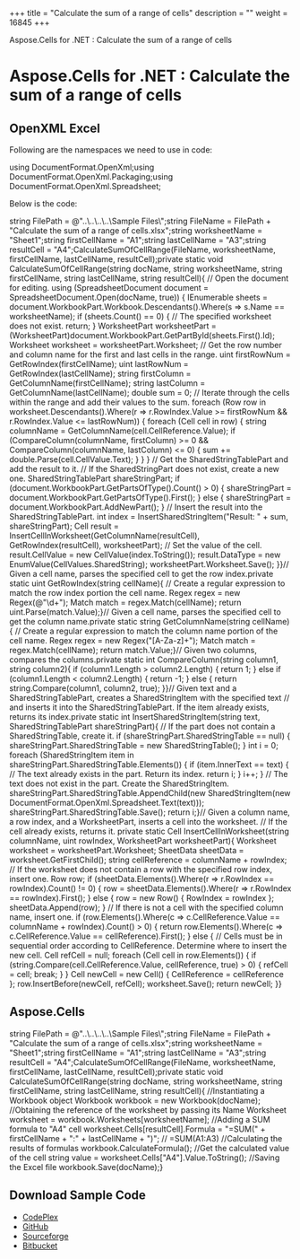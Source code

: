 +++
title = "Calculate the sum of a range of cells" 
description = "" 
weight = 16845 
+++

Aspose.Cells for .NET : Calculate the sum of a range of cells  

# Aspose.Cells for .NET : Calculate the sum of a range of cells


## OpenXML Excel

Following are the namespaces we need to use in code:

using DocumentFormat.OpenXml;using DocumentFormat.OpenXml.Packaging;using DocumentFormat.OpenXml.Spreadsheet;

Below is the code:

string FilePath = @"..\\..\\..\\..\\Sample Files\\";string FileName = FilePath + "Calculate the sum of a range of cells.xlsx";string worksheetName = "Sheet1";string firstCellName = "A1";string lastCellName = "A3";string resultCell = "A4";CalculateSumOfCellRange(FileName, worksheetName, firstCellName, lastCellName, resultCell);private static void CalculateSumOfCellRange(string docName, string worksheetName, string firstCellName, string lastCellName, string resultCell){    // Open the document for editing.    using (SpreadsheetDocument document = SpreadsheetDocument.Open(docName, true))    {        IEnumerable<Sheet> sheets = document.WorkbookPart.Workbook.Descendants<Sheet>().Where(s => s.Name == worksheetName);        if (sheets.Count() == 0)        {            // The specified worksheet does not exist.            return;        }        WorksheetPart worksheetPart = (WorksheetPart)document.WorkbookPart.GetPartById(sheets.First().Id);        Worksheet worksheet = worksheetPart.Worksheet;        // Get the row number and column name for the first and last cells in the range.        uint firstRowNum = GetRowIndex(firstCellName);        uint lastRowNum = GetRowIndex(lastCellName);        string firstColumn = GetColumnName(firstCellName);        string lastColumn = GetColumnName(lastCellName);        double sum = 0;        // Iterate through the cells within the range and add their values to the sum.        foreach (Row row in worksheet.Descendants<Row>().Where(r => r.RowIndex.Value >= firstRowNum && r.RowIndex.Value <= lastRowNum))        {            foreach (Cell cell in row)            {                string columnName = GetColumnName(cell.CellReference.Value);                if (CompareColumn(columnName, firstColumn) >= 0 && CompareColumn(columnName, lastColumn) <= 0)                {                    sum += double.Parse(cell.CellValue.Text);                }            }        }        // Get the SharedStringTablePart and add the result to it.        // If the SharedStringPart does not exist, create a new one.        SharedStringTablePart shareStringPart;        if (document.WorkbookPart.GetPartsOfType<SharedStringTablePart>().Count() > 0)        {            shareStringPart = document.WorkbookPart.GetPartsOfType<SharedStringTablePart>().First();        }        else        {            shareStringPart = document.WorkbookPart.AddNewPart<SharedStringTablePart>();        }        // Insert the result into the SharedStringTablePart.        int index = InsertSharedStringItem("Result: " + sum, shareStringPart);        Cell result = InsertCellInWorksheet(GetColumnName(resultCell), GetRowIndex(resultCell), worksheetPart);        // Set the value of the cell.        result.CellValue = new CellValue(index.ToString());        result.DataType = new EnumValue<CellValues>(CellValues.SharedString);        worksheetPart.Worksheet.Save();    }}// Given a cell name, parses the specified cell to get the row index.private static uint GetRowIndex(string cellName){    // Create a regular expression to match the row index portion the cell name.    Regex regex = new Regex(@"\\d+");    Match match = regex.Match(cellName);    return uint.Parse(match.Value);}// Given a cell name, parses the specified cell to get the column name.private static string GetColumnName(string cellName){    // Create a regular expression to match the column name portion of the cell name.    Regex regex = new Regex("\[A-Za-z\]+");    Match match = regex.Match(cellName);    return match.Value;}// Given two columns, compares the columns.private static int CompareColumn(string column1, string column2){    if (column1.Length > column2.Length)    {        return 1;    }    else if (column1.Length < column2.Length)    {        return -1;    }    else    {        return string.Compare(column1, column2, true);    }}// Given text and a SharedStringTablePart, creates a SharedStringItem with the specified text // and inserts it into the SharedStringTablePart. If the item already exists, returns its index.private static int InsertSharedStringItem(string text, SharedStringTablePart shareStringPart){    // If the part does not contain a SharedStringTable, create it.    if (shareStringPart.SharedStringTable == null)    {        shareStringPart.SharedStringTable = new SharedStringTable();    }    int i = 0;    foreach (SharedStringItem item in shareStringPart.SharedStringTable.Elements<SharedStringItem>())    {        if (item.InnerText == text)        {            // The text already exists in the part. Return its index.            return i;        }        i++;    }    // The text does not exist in the part. Create the SharedStringItem.    shareStringPart.SharedStringTable.AppendChild(new SharedStringItem(new DocumentFormat.OpenXml.Spreadsheet.Text(text)));    shareStringPart.SharedStringTable.Save();    return i;}// Given a column name, a row index, and a WorksheetPart, inserts a cell into the worksheet. // If the cell already exists, returns it. private static Cell InsertCellInWorksheet(string columnName, uint rowIndex, WorksheetPart worksheetPart){    Worksheet worksheet = worksheetPart.Worksheet;    SheetData sheetData = worksheet.GetFirstChild<SheetData>();    string cellReference = columnName + rowIndex;    // If the worksheet does not contain a row with the specified row index, insert one.    Row row;    if (sheetData.Elements<Row>().Where(r => r.RowIndex == rowIndex).Count() != 0)    {        row = sheetData.Elements<Row>().Where(r => r.RowIndex == rowIndex).First();    }    else    {        row = new Row() { RowIndex = rowIndex };        sheetData.Append(row);    }    // If there is not a cell with the specified column name, insert one.      if (row.Elements<Cell>().Where(c => c.CellReference.Value == columnName + rowIndex).Count() > 0)    {        return row.Elements<Cell>().Where(c => c.CellReference.Value == cellReference).First();    }    else    {        // Cells must be in sequential order according to CellReference. Determine where to insert the new cell.        Cell refCell = null;        foreach (Cell cell in row.Elements<Cell>())        {            if (string.Compare(cell.CellReference.Value, cellReference, true) > 0)            {                refCell = cell;                break;            }        }        Cell newCell = new Cell() { CellReference = cellReference };        row.InsertBefore(newCell, refCell);        worksheet.Save();        return newCell;    }}

## Aspose.Cells

string FilePath = @"..\\..\\..\\..\\Sample Files\\";string FileName = FilePath + "Calculate the sum of a range of cells.xlsx";string worksheetName = "Sheet1";string firstCellName = "A1";string lastCellName = "A3";string resultCell = "A4";CalculateSumOfCellRange(FileName, worksheetName, firstCellName, lastCellName, resultCell);private static void CalculateSumOfCellRange(string docName, string worksheetName, string firstCellName, string lastCellName, string resultCell){    //Instantiating a Workbook object    Workbook workbook = new Workbook(docName);    //Obtaining the reference of the worksheet by passing its Name    Worksheet worksheet = workbook.Worksheets\[worksheetName\];    //Adding a SUM formula to "A4" cell    worksheet.Cells\[resultCell\].Formula = "=SUM(" + firstCellName + ":" + lastCellName + ")"; // =SUM(A1:A3)    //Calculating the results of formulas    workbook.CalculateFormula();    //Get the calculated value of the cell    string value = worksheet.Cells\["A4"\].Value.ToString();    //Saving the Excel file    workbook.Save(docName);}

## Download Sample Code

*   [CodePlex](https://asposeopenxml.codeplex.com/releases/view/616479)
*   [GitHub](https://github.com/aspose-cells/Aspose.Cells-for-.NET/releases/tag/AsposeCellsVsOpenXMLv1.1)
*   [Sourceforge](http://goo.gl/IvaspK)
*   [Bitbucket](https://bitbucket.org/asposemarketplace/aspose-for-openxml/downloads/Calculate%20the%20sum%20of%20a%20range%20of%20cells%20(Aspose.Cells).zip)

